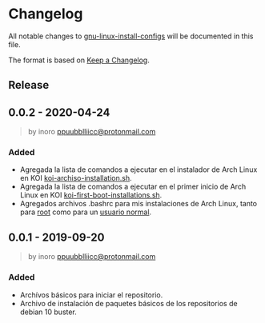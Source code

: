 # Changelog
All notable changes to [gnu-linux-install-configs](https://github.com/boot1110001/gnu-linux-install-configs) will be documented in this file.

The format is based on [Keep a Changelog](https://keepachangelog.com/en/1.0.0/).

## Release

## 0.0.2 - 2020-04-24
> by inoro <ppuubblliicc@protonmail.com>
### Added
- Agregada la lista de comandos a ejecutar en el instalador de Arch Linux en KOI [koi-archiso-installation.sh](archlinux/koi-archiso-installation.sh).
- Agregada la lista de comandos a ejecutar en el primer inicio de Arch Linux en KOI [koi-first-boot-installations.sh](archlinux/koi-first-boot-installations.sh).
- Agregados archivos .bashrc para mis instalaciones de Arch Linux, tanto para [root](archlinux/root-bashrc) como para un [usuario normal](archlinux/user-bashrc).

## 0.0.1 - 2019-09-20
> by inoro <ppuubblliicc@protonmail.com>
### Added
- Archívos básicos para iniciar el repositorio.
- Archivo de instalación de paquetes básicos de los repositorios de debian 10 buster.
